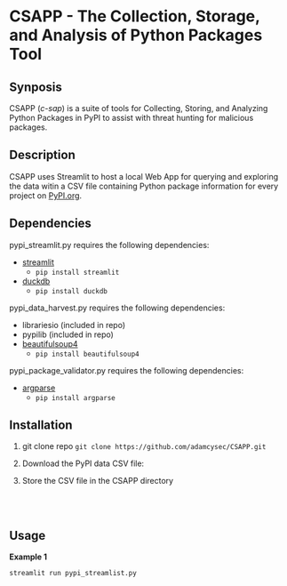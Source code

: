 # CSAPP - The Collection, Storage, and Analysis of Python Packages Tool

## Synposis

CSAPP (*c-sap*) is a suite of tools for Collecting, Storing, and Analyzing Python Packages in PyPI to assist with threat hunting for malicious packages. 

## Description

CSAPP uses Streamlit to host a local Web App for querying and exploring the data witin a CSV file containing Python package information for every project on [PyPI.org](https://pypi.org/).

## Dependencies
pypi_streamlit.py requires the following dependencies:
- [streamlit](https://pypi.org/project/streamlit/)
  - `pip install streamlit` 
- [duckdb](https://pypi.org/project/duckdb/)
  - `pip install duckdb` 

pypi_data_harvest.py requires the following dependencies:
- librariesio (included in repo)
- pypilib (included in repo)
- [beautifulsoup4](https://pypi.org/project/beautifulsoup4/)
  - `pip install beautifulsoup4` 

pypi_package_validator.py requires the following dependencies:
- [argparse](https://pypi.org/project/argparse/)
  - `pip install argparse`

## Installation

1. git clone repo
`git clone https://github.com/adamcysec/CSAPP.git`

2. Download the PyPI data CSV file:

3. Store the CSV file in the CSAPP directory 


<br/>
<br/>

## Usage

**Example 1**

`streamlit run pypi_streamlist.py`
